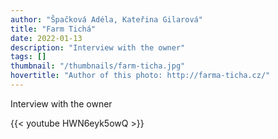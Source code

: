 ```yaml
---
author: "Špačková Adéla, Kateřina Gilarová"
title: "Farm Tichá"
date: 2022-01-13
description: "Interview with the owner"
tags: []
thumbnail: "/thumbnails/farm-ticha.jpg"
hovertitle: "Author of this photo: http://farma-ticha.cz/"
---
```


Interview with the owner

{{< youtube HWN6eyk5owQ >}}
